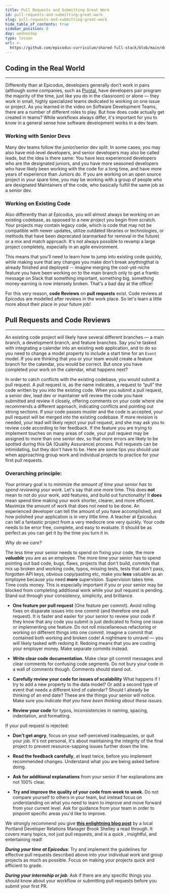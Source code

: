 ```yaml
---
title: Pull Requests and Submitting Great Work
id: pull-requests-and-submitting-great-work
slug: pull-requests-and-submitting-great-work
hide_table_of_contents: true
sidebar_position: 8
day: wednesday
type: lesson
url: >-
  https://github.com/epicodus-curriculum/shared-full-stack/blob/main/developer_reality_pull_requests_and_submitting_great_work.md
---
```


## Coding in the Real World
---

Differently than at Epicodus, developers generally don't work in pairs (although some companies, such as [Pivotal](https://pivotal.io), have developers pair program the majority of the time, just like you do in the classroom) or alone — they work in small, highly specialized teams dedicated to working on one issue or project. As you learned in the video on Software Development Teams, there are a number of different roles to play. But how does code actually get created in teams? While workflows always differ, it's important for you to know in a general sense how software development works in a dev team.

### Working with Senior Devs

Many dev teams follow the junior/senior dev split. In some cases, you may also have mid-level developers, and senior developers may also be called leads, but the idea is there same: You have less experienced developers who are the designated juniors, and you have more seasoned developers who have likely been working with the code for a long time, and have more years of experience than Juniors do. If you are working on an open source project in your spare time, you may be working with a group of people who are designated Maintainers of the code, who basically fulfill the same job as a senior dev. 

### Working on Existing Code

Also differently than at Epicodus, you will almost always be working on an existing codebase, as opposed to a new project you begin from scratch. Your projects may contain legacy code, which is code that may not be compatible with newer updates, utilize outdated libraries or technologies, or methods that have been deprecated (earmarked for removal in the future) or a mix and match approach. It's not always possible to revamp a large project completely, especially in an agile environment.

This means that you'll need to learn how to jump into existing code quickly, while making sure that any changes you make don't break anythingthat is already finished and deployed -- imagine merging the cool-yet-niche feature you have been working on to the main branch only to get a frantic message on Slack that something important, something big, something money-earning is now intensely broken. That's a bad day at the office!

For this very reason, **code Reviews** on **pull requests** exist. Code reviews at Epicodus are modelled after reviews in the work place. So let's learn a little more about their place in your future job!

## Pull Requests and Code Reviews
---

An existing code project will likely have several different branches — a main branch, a development branch, and feature branches. Say you're tasked with integrating a calendar into an existing web application, and to do so you need to change a model property to include a start time for an `Event` model. If you are thinking that you or your team would create a feature branch for the calendar, you would be correct. But once you have completed your work on the calendar, what happens next?

In order to catch conflicts with the existing codebase, you would submit a pull request. A pull request is, as the name indicates, a request to “pull” the code written by you into the existing code.  When you submit a pull request, a senior dev, lead dev or maintainer will review the code you have submitted and review it closely, offering comments on your code where she recommends a different approach, indicating conflicts and pointing out strong sections. If your code passes muster and the code is accepted, your pull request will be merged into the existing codebase. If more revision is needed, your lead will likely reject your pull request, and she may ask you to review code according to her feedback. If the feature you are trying to implement touches on many areas of code, your pull request may be assigned to more than one senior dev, so that more errors are likely to be spotted during this QA (Quality Assurance) process. Pull requests can be intimidating, but they don't have to be. Here are some tips you should use when approaching group work and individual projects to practice for your first pull requests.

### Overarching principle:

Your primary goal is to _minimize the amount of time your senior has to spend reviewing your work_. Let's say that one more time. This does **not** mean to not do your work, add features, and build out functionality! It **does** mean spend time making your work shorter, clearer, and more efficient. Maximize the amount of work that does not need to be done. An experienced developer can tell the amount of _you_ have accomplished, and how polished your application is in very little time. A teacher at Epicodus can tell a fantastic project from a very mediocre one very quickly. Your code needs to be error free, complete, and easy to evaluate. It should be as perfect as you can get it by the time you turn it in.

_Why do we care?_

The less time your senior needs to spend on fixing your code, the more _**valuable**_ you are as an employee.  The more time your senior has to spend pointing out bad code, bugs, flaws, projects that don't build, commits that mix up broken and working code, typos, missing tests, tests that don't pass, forgotten API keys, obvious copy/pasting etc, make you **less** valuable as an employee because you need **more** supervision. Supervision takes time. Time costs money. This is especially important if you or your senior may be blocked from completing additional work while your pull request is pending. Stand out through your consistency, simplicity, and brilliance.

* **One feature per pull request** (One feature per commit). Avoid rolling fixes on disparate issues into one commit (and therefore one pull request). It is faster and easier for your senior to review your code if they know that any code you submit is just dedicated to fixing one issue or implementing one feature. Do not roll miscellaneous refactoring or working on different things into one commit. Imagine a commit that contained both working and broken code! A nightmare to unravel — you will likely tasked with redoing it. Redoing means that you are costing your employer money. Make separate commits instead.
* **Write clear code documentation.** Make clear git commit messages and clear comments for confusing code segments. Do not bury your code in a wall of comments though. Comments should stand out.
* **Carefully review your code for issues of scalability** What happens if I try to add a new property to the data model? Or add a second type of event that needs a different kind of calendar? Should I already be thinking of an end date? These are the things your senior will notice. Make sure you _indicate that you have been thinking about these issues_.

* **Review your code** for typos, inconsistencies in naming, spacing, indentation, and formatting.

If your pull request is rejected:

* **Don't get angry**, focus on your self-perceived inadequacies, or quit your job. It's not personal, it's about maintaining the integrity of the final project to prevent resource-sapping issues further down the line.

* **Read the feedback carefully**, at least twice, before you implement recommended changes. Understand what you are being asked before doing.

* **Ask for additional explanations** from your senior if her explanations are not 100% clear.

* **Try and improve the quality of your code from week to week.** Do not compare yourself to others in your team, but instead focus on understanding on what you need to learn to improve and move forward from your current level. Ask for guidance from your team in order to pinpoint specific areas you'd like to improve. 

We strongly recommend you give **[this enlightning blog post](https://medium.com/turbine-labs/theres-no-hell-in-team-4f5d6f3ff511)** by a local Portland Developer Relations Manager Brook Shelley a read through. It covers many topics, not just pull requests, and is a quick , insightful, and entertaining read!

_**During your time at Epicodus**_: Try and implement the guidelines for effective pull requests described above into your individual work and group projects as much as possible. Focus on making your projects quick and efficient to grade.

_**During your internship or job**_: Ask if there are any specific things you should know about your workflow or submitting pull requests before you submit your first PR.
